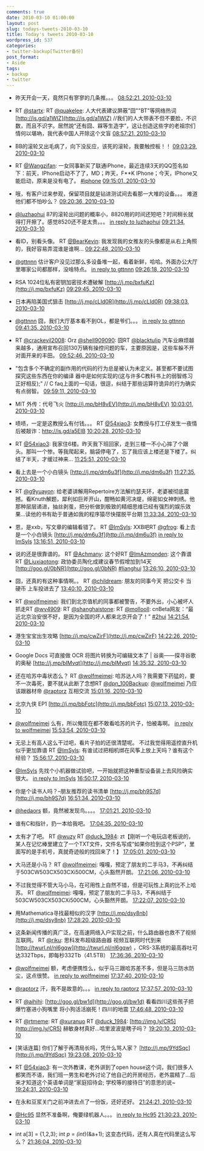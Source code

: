 ```yaml
---
comments: true
date: 2010-03-10 01:00:00
layout: post
slug: todays-tweets-2010-03-10
title: Today's tweets 2010-03-10
wordpress_id: 537
categories:
- twitter-backup[Twitter备份]
post_format:
- Aside
tags:
- backup
- twitter
---
```





  * 昨天开会一天，竟然只有寥寥的几条推。。。 [08:52:21, 2010-03-10](http://twitter.com/gfrog/statuses/10246908355)





  * RT [@startx](http://twitter.com/startx): RT [@quakelee](http://twitter.com/quakelee): 人大代表建议屏蔽"囧""BT"等网络热词 [http://is.gd/a1WIZ](http://is.gd/a1WIZ) //我们的人大带表不但不要脸，不识数，而且不识字。居然說“还有囧、槑等生造字”，这让创造这些字的老祖宗们情何以堪吶，我代表中国人开除这个文盲 [08:57:21, 2010-03-10](http://twitter.com/gfrog/statuses/10247118744)





  * BB的滚轮又出毛病了，向下没反应，该死的滚轮，我要触控板！！ [09:03:29, 2010-03-10](http://twitter.com/gfrog/statuses/10247390439)





  * RT [@Wangzifan](http://twitter.com/Wangzifan): 一女同事新买了联通iPhone，最近连续3天的QQ签名如下：前天，IPhone启动不了了，MD；昨天，F**K IPhone；今天，IPhone又能启动，原来是没有电了。   [#iphone](http://search.twitter.com/search?q=%23iphone) [09:15:01, 2010-03-10](http://twitter.com/gfrog/statuses/10247890457)





  * 哦，有客户过来参观，保留项目就是钻进测试间去看那一大堆的设备。。。 难道他们都不怕吵么？ [09:20:36, 2010-03-10](http://twitter.com/gfrog/statuses/10248135520)





  * [@luzhaohui](http://twitter.com/luzhaohui) 87的滚轮出问题的概率小，8820用的时间还短吧？时间稍长就得打开擦了。感觉8520还不是太贵。。。 [in reply to luzhaohui](http://twitter.com/luzhaohui/statuses/10248082408) [09:21:34, 2010-03-10](http://twitter.com/gfrog/statuses/10248177814)





  * 看ID，别看头像。 RT [@BearKevin](http://twitter.com/BearKevin): 我发现我的女推友的头像都是从右上角照的，我好容易弄混谁是谁啊… [09:22:48, 2010-03-10](http://twitter.com/gfrog/statuses/10248231172)





  * [@gttnnn](http://twitter.com/gttnnn) 估计客户没见过那么多设备堆一起，看着新鲜，哈哈。外面办公大厅里哪家公司都那样，没啥特点。 [in reply to gttnnn](http://twitter.com/gttnnn/statuses/10248161560) [09:26:18, 2010-03-10](http://twitter.com/gfrog/statuses/10248384455)





  * RSA 1024位私有密钥加密技术遭破解 [http://j.mp/bxfuKz](http://j.mp/bxfuKz) [09:29:45, 2010-03-10](http://twitter.com/gfrog/statuses/10248535907)





  * 日本再陷美国式狙击 [http://j.mp/cLId0R](http://j.mp/cLId0R) [09:38:03, 2010-03-10](http://twitter.com/gfrog/statuses/10248911347)





  * [@gttnnn](http://twitter.com/gttnnn) 囧，我们大厅基本看不到OL，都是爷们。。。 [in reply to gttnnn](http://twitter.com/gttnnn/statuses/10248996759) [09:41:35, 2010-03-10](http://twitter.com/gfrog/statuses/10249065085)





  * RT [@crackevil2008](http://twitter.com/crackevil2008): Orz [@shell909090](http://twitter.com/shell909090): 囧RT [@blacktulip](http://twitter.com/blacktulip) 汽车业麻烦越来越多，通用宣布召回130万辆有操控问题的车，主要原因是，这些车躲不开对面开来的丰田。 [09:52:46, 2010-03-10](http://twitter.com/gfrog/statuses/10249557944)





  * "包含多个不确定的副作用的代码的行为总是被认为未定义。甚至都不要试图探究这些东西在你的编译 器中是如何实现的(这与许多C教科书上的弱智练习正好相反);" // C faq上面的一句话，很逗，纠结于那些运算符诡异的行为确实有点弱智。 [09:59:11, 2010-03-10](http://twitter.com/gfrog/statuses/10249834899)





  * MIT 外传：代号飞火 [http://j.mp/bH8vEV](http://j.mp/bH8vEV) [10:03:01, 2010-03-10](http://twitter.com/gfrog/statuses/10250010106)





  * 啧啧，一定是这教授么有付钱。。。 RT [@54xiao3](http://twitter.com/54xiao3): 女教授与打工仔发生一夜情后被敲诈：http://is.gd/a5EIB [10:20:28, 2010-03-10](http://twitter.com/gfrog/statuses/10250778092)





  * RT [@54xiao3](http://twitter.com/54xiao3): 我家住6楼。昨天我下班回家，走到三楼一不小心摔了个跟头。那叫一个惨。等我爬起来，脑袋停电了，忘了我应该上楼还是下楼了。纠结了半天，才缓过神来... [11:25:51, 2010-03-10](http://twitter.com/gfrog/statuses/10253538112)





  * 看上去是一个小白镜头 [http://j.mp/dm6u3f](http://j.mp/dm6u3f) [11:27:35, 2010-03-10](http://twitter.com/gfrog/statuses/10253607504)





  * RT [@g9yuayon](http://twitter.com/g9yuayon): 给老婆讲解用Repertoire方法解约瑟夫环，老婆被彻底震撼。看Knuth解题，犀利如巨斧开山，酣畅如黄河决堤，绵密如女神刺绣。他那种层层递进，抽丝剥茧，把分析做到极致的精细思维已经有强烈的娱乐效果...读他的书有助于普通如我的程序猿尽快摆脱平台期 [11:33:34, 2010-03-10](http://twitter.com/gfrog/statuses/10253850505)





  * 恩，是xxb，写文章的编辑看错了。 RT [@ImSyls](http://twitter.com/ImSyls): XXB吧RT [@gfrog](http://twitter.com/gfrog): 看上去是一个小白镜头 [http://j.mp/dm6u3f](http://j.mp/dm6u3f) [in reply to ImSyls](http://twitter.com/ImSyls/statuses/10255184788) [13:16:51, 2010-03-10](http://twitter.com/gfrog/statuses/10257637053)





  * 说的还是很靠谱的。 RT [@Achmany](http://twitter.com/Achmany): 这个好RT [@ImAzmonden](http://twitter.com/ImAzmonden): 这个靠谱 RT [@Liuxiaotong](http://twitter.com/Liuxiaotong): 政协委员陶化成建议春节假增加到14天 [http://goo.gl/0bNR](http://goo.gl/0bNR) [#lianghui](http://search.twitter.com/search?q=%23lianghui) [13:26:10, 2010-03-10](http://twitter.com/gfrog/statuses/10257930738)





  * 囧，还真的有这种事情啊。。 RT [@childream](http://twitter.com/childream): 朋友的同事今天 把公交卡 当 硬币 上车投进去了 [13:40:10, 2010-03-10](http://twitter.com/gfrog/statuses/10258360476)





  * RT [@wolfmeimei](http://twitter.com/wolfmeimei): 我们到北京值机的同事都被警告，不要外出，小心被坏人抓走RT [@wy4909](http://twitter.com/wy4909): RT [@shanghaistone](http://twitter.com/shanghaistone): RT [@mollooll](http://twitter.com/mollooll): cnBeta网友：“最近北京治安很不好，是因为全国的坏人都来北京开会了！” [#2hui](http://search.twitter.com/search?q=%232hui) [14:21:54, 2010-03-10](http://twitter.com/gfrog/statuses/10259569904)





  * 港生宝宝出生攻略 [http://j.mp/cwZirF](http://j.mp/cwZirF) [14:22:26, 2010-03-10](http://twitter.com/gfrog/statuses/10259584867)





  * Google Docs 可直接做 OCR 将图片转换为可编辑文本了 | 谷奥——探寻谷歌的奥秘 [http://j.mp/bIMvqt](http://j.mp/bIMvqt) [14:35:32, 2010-03-10](http://twitter.com/gfrog/statuses/10259943063)





  * 还在哈苏中毒状态么？ RT [@wolfmeimei](http://twitter.com/wolfmeimei): 哈苏达人吗？我需要下药猛的，要不一次毒死，要不就从此断了念想RT [@dpn_100Backup](http://twitter.com/dpn_100Backup): [@wolfmeimei](http://twitter.com/wolfmeimei) 乃应该跟器材帝 [@raptorz](http://twitter.com/raptorz) 互相交流 [15:01:16, 2010-03-10](http://twitter.com/gfrog/statuses/10260605842)





  * 北京九侠 EP1 [http://j.mp/bbFotc](http://j.mp/bbFotc) [15:07:13, 2010-03-10](http://twitter.com/gfrog/statuses/10260758335)





  * [@wolfmeimei](http://twitter.com/wolfmeimei) 么有，所以俺现在都不敢看哈苏的片子，怕被毒啊。 [in reply to wolfmeimei](http://twitter.com/wolfmeimei/statuses/10260669757) [15:53:54, 2010-03-10](http://twitter.com/gfrog/statuses/10261866553)





  * 无忌上有高人这么干过吧，看片子拍的还很清楚呢。 不过我觉得用遥控直升机似乎更加靠谱 RT [@ImSyls](http://twitter.com/ImSyls): 有谁试过把相机绑在风筝上放上天吗？谁有这个经验？ [15:56:17, 2010-03-10](http://twitter.com/gfrog/statuses/10261921106)





  * [@ImSyls](http://twitter.com/ImSyls) 先找个小机器做试验吧，一开始就把这种重型设备装上去风险确实很大。 [in reply to ImSyls](http://twitter.com/ImSyls/statuses/10261959544) [16:50:17, 2010-03-10](http://twitter.com/gfrog/statuses/10263190239)





  * 你是个读书人吗？–朋友推荐的读书清单 [http://j.mp/bh9S7d](http://j.mp/bh9S7d) [16:51:34, 2010-03-10](http://twitter.com/gfrog/statuses/10263220481)





  * [@hedaors](http://twitter.com/hedaors) 额，竟然被发现鸟。。。。 [17:01:21, 2010-03-10](http://twitter.com/gfrog/statuses/10263452171)





  * 谁有C和指针，扔一本给我吧。 [17:04:35, 2010-03-10](http://twitter.com/gfrog/statuses/10263533038)





  * 太有才了吧。 RT [@wuzy](http://twitter.com/wuzy) RT [@duck_1984](http://twitter.com/duck_1984): zt【刚听一个电玩店老板说的，某人在记忆棒里建立了一个TXT文件，文件名写成“如果你捡到这个PSP”，里面写的是手机号，真就奇迹般的找回来了！】 [17:05:01, 2010-03-10](http://twitter.com/gfrog/statuses/10263543728)





  * 大马还是小马？ RT [@wolfmeimei](http://twitter.com/wolfmeimei): 嘎嘎，预定了朋友的二手马3，不再纠结于503CW503CX503CXi500CM，心头豁然开朗。 [17:21:06, 2010-03-10](http://twitter.com/gfrog/statuses/10263922854)





  * 不过我觉得不管大马小马，在可用性上自然不错，但是可玩性上真的比不上哈苏。 RT [@wolfmeimei](http://twitter.com/wolfmeimei): 嘎嘎，预定了朋友的二手马3，不再纠结于503CW503CX503CXi500CM，心头豁然开朗。 [17:22:07, 2010-03-10](http://twitter.com/gfrog/statuses/10263947050)





  * 用Mathematica寻找最相似的汉字 [http://j.mp/dsy8nb](http://j.mp/dsy8nb) [17:28:20, 2010-03-10](http://twitter.com/gfrog/statuses/10264091238)





  * 这条新闻传播的真广泛，在高速网络入户实现之前，什么路由器也救不了视频互联网。 RT [@riku](http://twitter.com/riku): 思科发布超级路由器 视频互联网时代到来 [http://twurl.nl/nl6gqw](http://twurl.nl/nl6gqw) ，CRS-3系统的最高吞吐可达332Tbps，即每秒332Tb（41.5TB） [17:36:36, 2010-03-10](http://twitter.com/gfrog/statuses/10264292767)





  * [@wolfmeimei](http://twitter.com/wolfmeimei) 额，考虑便携性么，似乎马三跟哈苏差不多，但是马三防水防尘，这点很赞。 [in reply to wolfmeimei](http://twitter.com/wolfmeimei/statuses/10263996370) [17:37:40, 2010-03-10](http://twitter.com/gfrog/statuses/10264317489)





  * [@raptorz](http://twitter.com/raptorz) 汗，我不是故意的。。。 [in reply to raptorz](http://twitter.com/raptorz/statuses/10264038840) [17:37:57, 2010-03-10](http://twitter.com/gfrog/statuses/10264324247)





  * RT [@aihihi](http://twitter.com/aihihi): [http://goo.gl/bw1d](http://goo.gl/bw1d) 看看四川这些孩子把爆竹塞进小狗嘴里 将小狗活活崩死！四川的地震 [17:46:48, 2010-03-10](http://twitter.com/gfrog/statuses/10264533555)





  * RT [@rtmeme](http://twitter.com/rtmeme): RT [@xuranuo](http://twitter.com/xuranuo) RT [@duck_1984](http://twitter.com/duck_1984):  [http://img.ly/CR5](http://img.ly/CR5) 赫敏身材真好…哈里波波是瞎子吗？ [19:20:10, 2010-03-10](http://twitter.com/gfrog/statuses/10266857609)





  * [笑话连篇] 你们了解于再清局长吗，凭什么骂人家？ [http://j.mp/9YdSqc](http://j.mp/9YdSqc) [19:23:08, 2010-03-10](http://twitter.com/gfrog/statuses/10266935907)





  * RT [@54xiao3](http://twitter.com/54xiao3): 有一次外教课，老外讲到了open house这个词，我们很多人都笑而不语，我们班一男生和老外讨论了他自己的开房经历，老外震精了...后来才知道这个英语单词是“家庭招待会; 学校等的接待日”的意思的说~ [19:24:31, 2010-03-10](http://twitter.com/gfrog/statuses/10266971458)





  * 在永和豆浆关门之前冲进去点了一份饭，还好还好。 [21:24:21, 2010-03-10](http://twitter.com/gfrog/statuses/10270733150)





  * [@Hc95](http://twitter.com/Hc95) 显然不准备啊，俺要绿机器人。。。 [in reply to Hc95](http://twitter.com/Hc95/statuses/10270918048) [21:30:23, 2010-03-10](http://twitter.com/gfrog/statuses/10270949763)





  * int  a[3] = {1,2,3};
int *p = (int*)(&a+1);
这变态代码，还有人真在代码里这么写么？ [21:36:04, 2010-03-10](http://twitter.com/gfrog/statuses/10271162355)




